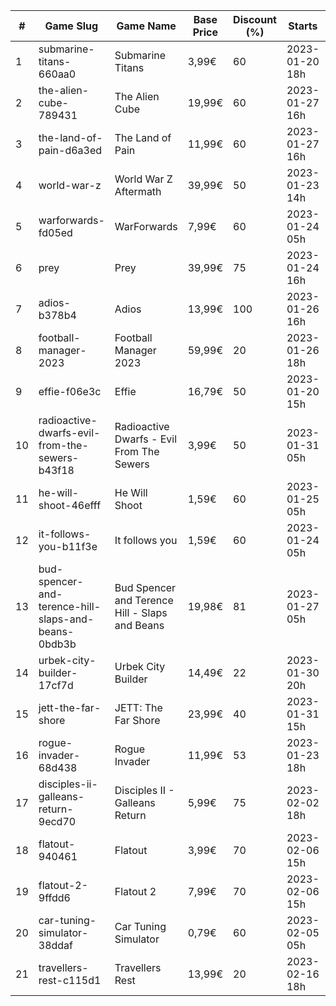 |#|Game Slug|Game Name|Base Price|Discount (%)|Starts|Ends|
|---|---|---|---|---|---|---|
|1|submarine-titans-660aa0|Submarine Titans|3,99€|60|2023-01-20 18h|2023-01-24 18h|
|2|the-alien-cube-789431|The Alien Cube|19,99€|60|2023-01-27 16h|2023-01-29 16h|
|3|the-land-of-pain-d6a3ed|The Land of Pain|11,99€|60|2023-01-27 16h|2023-01-29 16h|
|4|world-war-z|World War Z Aftermath|39,99€|50|2023-01-23 14h|2023-01-30 01h|
|5|warforwards-fd05ed|WarForwards|7,99€|60|2023-01-24 05h|2023-01-31 05h|
|6|prey|Prey|39,99€|75|2023-01-24 16h|2023-01-31 16h|
|7|adios-b378b4|Adios|13,99€|100|2023-01-26 16h|2023-02-02 16h|
|8|football-manager-2023|Football Manager 2023|59,99€|20|2023-01-26 18h|2023-02-02 18h|
|9|effie-f06e3c|Effie|16,79€|50|2023-01-20 15h|2023-02-06 15h|
|10|radioactive-dwarfs-evil-from-the-sewers-b43f18|Radioactive Dwarfs - Evil From The Sewers|3,99€|50|2023-01-31 05h|2023-02-07 05h|
|11|he-will-shoot-46efff|He Will Shoot|1,59€|60|2023-01-25 05h|2023-02-08 05h|
|12|it-follows-you-b11f3e|It follows you|1,59€|60|2023-01-24 05h|2023-02-08 05h|
|13|bud-spencer-and-terence-hill-slaps-and-beans-0bdb3b|Bud Spencer and Terence Hill - Slaps and Beans|19,98€|81|2023-01-27 05h|2023-02-12 05h|
|14|urbek-city-builder-17cf7d|Urbek City Builder|14,49€|22|2023-01-30 20h|2023-02-13 20h|
|15|jett-the-far-shore|JETT: The Far Shore|23,99€|40|2023-01-31 15h|2023-02-14 15h|
|16|rogue-invader-68d438|Rogue Invader|11,99€|53|2023-01-23 18h|2023-02-14 18h|
|17|disciples-ii-galleans-return-9ecd70|Disciples II - Galleans Return|5,99€|75|2023-02-02 18h|2023-02-16 18h|
|18|flatout-940461|Flatout|3,99€|70|2023-02-06 15h|2023-02-20 15h|
|19|flatout-2-9ffdd6|Flatout 2|7,99€|70|2023-02-06 15h|2023-02-20 15h|
|20|car-tuning-simulator-38ddaf|Car Tuning Simulator|0,79€|60|2023-02-05 05h|2023-02-24 05h|
|21|travellers-rest-c115d1|Travellers Rest|13,99€|20|2023-02-16 18h|2023-02-27 18h|
